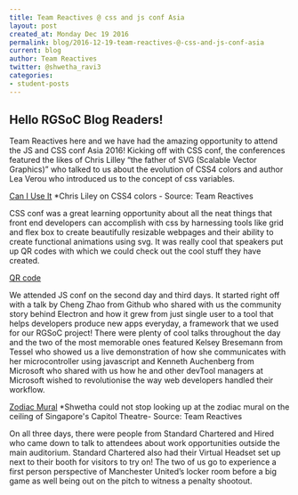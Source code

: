 ```yaml
---
title: Team Reactives @ css and js conf Asia
layout: post
created_at: Monday Dec 19 2016
permalink: blog/2016-12-19-team-reactives-@-css-and-js-conf-asia
current: blog
author: Team Reactives
twitter: @shwetha_ravi3
categories:
- student-posts
---
```


## Hello RGSoC Blog Readers!

Team Reactives here and we have had the amazing opportunity to attend the JS and CSS conf Asia 2016! Kicking off with CSS conf, the conferences featured the likes of Chris Lilley “the father of SVG (Scalable Vector Graphics)” who talked to us about the evolution of CSS4 colors and author Lea Verou who introduced us to the concept of css variables. 

[Can I Use It](/img/blog/2016/team-reactives-cssconf_CanIUseIt.jpg)
*Chris Liley on CSS4 colors - Source: Team Reactives

CSS conf was a great learning opportunity about all the neat things that front end developers can accomplish with css by harnessing tools like grid and flex box to create beautifully resizable webpages and their ability to create functional animations using svg. It was really cool that speakers put up QR codes with which we could check out the cool stuff they have created.

[QR code](/img/blog/2016/team-reactives-cssconf_QRcode.jpg)

We attended JS conf on the second day and third days. It started right off with a talk by Cheng Zhao from Github who shared with us the community story behind Electron and how it grew from just single user to a tool that helps developers produce new apps everyday, a framework that we used for our RGSoC project! There were plenty of cool talks throughout the day and the two of the most memorable ones featured Kelsey Bresemann from Tessel who showed us a live demonstration of how she communicates with her microcontroller using javascript and Kenneth Auchenberg from Microsoft who shared with us how he and other devTool managers at Microsoft wished to revolutionise the way web developers handled their workflow.

[Zodiac Mural](/img/blog/2016/team-reactives-cssconf_ZodiacMural.jpg)
*Shwetha could not stop looking up at the zodiac mural on the ceiling of Singapore's Capitol Theatre- Source: Team Reactives

On all three days, there were people from Standard Chartered and Hired who came down to talk to attendees about work opportunities outside the main auditorium. Standard Chartered also had their Virtual Headset set up next to their booth for visitors to try on! The two of us go to experience a first person perspective of Manchester United’s locker room before a big game as well being out on the pitch to witness a penalty shootout.
